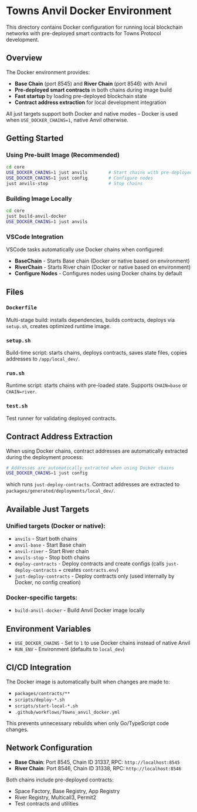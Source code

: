 # Towns Anvil Docker Environment

This directory contains Docker configuration for running local blockchain networks with pre-deployed smart contracts for Towns Protocol development.

## Overview

The Docker environment provides:

- **Base Chain** (port 8545) and **River Chain** (port 8546) with Anvil
- **Pre-deployed smart contracts** in both chains during image build
- **Fast startup** by loading pre-deployed blockchain state
- **Contract address extraction** for local development integration

All just targets support both Docker and native modes - Docker is used when `USE_DOCKER_CHAINS=1`, native Anvil otherwise.

## Getting Started

### Using Pre-built Image (Recommended)

```bash
cd core
USE_DOCKER_CHAINS=1 just anvils        # Start chains with pre-deployed contracts
USE_DOCKER_CHAINS=1 just config        # Configure nodes
just anvils-stop                       # Stop chains
```

### Building Image Locally

```bash
cd core
just build-anvil-docker
USE_DOCKER_CHAINS=1 just anvils
```

### VSCode Integration

VSCode tasks automatically use Docker chains when configured:

- **BaseChain** - Starts Base chain (Docker or native based on environment)
- **RiverChain** - Starts River chain (Docker or native based on environment)
- **Configure Nodes** - Configures nodes using Docker chains by default

## Files

### `Dockerfile`

Multi-stage build: installs dependencies, builds contracts, deploys via `setup.sh`, creates optimized runtime image.

### `setup.sh`

Build-time script: starts chains, deploys contracts, saves state files, copies addresses to `/app/local_dev/`.

### `run.sh`

Runtime script: starts chains with pre-loaded state. Supports `CHAIN=base` or `CHAIN=river`.

### `test.sh`

Test runner for validating deployed contracts.

## Contract Address Extraction

When using Docker chains, contract addresses are automatically extracted during the deployment process:

```bash
# Addresses are automatically extracted when using Docker chains
USE_DOCKER_CHAINS=1 just config
```

which runs `just-deploy-contracts`. Contract addresses are extracted to `packages/generated/deployments/local_dev/`.

## Available Just Targets

### Unified targets (Docker or native):

- `anvils` - Start both chains
- `anvil-base` - Start Base chain
- `anvil-river` - Start River chain
- `anvils-stop` - Stop both chains
- `deploy-contracts` - Deploy contracts and create configs (calls `just-deploy-contracts` + creates `contracts.env`)
- `just-deploy-contracts` - Deploy contracts only (used internally by Docker, no config creation)

### Docker-specific targets:

- `build-anvil-docker` - Build Anvil Docker image locally

## Environment Variables

- `USE_DOCKER_CHAINS` - Set to `1` to use Docker chains instead of native Anvil
- `RUN_ENV` - Environment (defaults to `local_dev`)

## CI/CD Integration

The Docker image is automatically built when changes are made to:

- `packages/contracts/**`
- `scripts/deploy-*.sh`
- `scripts/start-local-*.sh`
- `.github/workflows/Towns_anvil_docker.yml`

This prevents unnecessary rebuilds when only Go/TypeScript code changes.

## Network Configuration

- **Base Chain**: Port 8545, Chain ID 31337, RPC: `http://localhost:8545`
- **River Chain**: Port 8546, Chain ID 31338, RPC: `http://localhost:8546`

Both chains include pre-deployed contracts:

- Space Factory, Base Registry, App Registry
- River Registry, Multicall3, Permit2
- Test contracts and utilities
